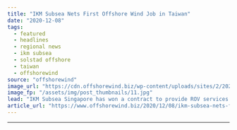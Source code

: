 ```yaml
---
title: "IKM Subsea Nets First Offshore Wind Job in Taiwan"
date: "2020-12-08"
tags: 
  - featured
  - headlines
  - regional news
  - ikm subsea
  - solstad offshore
  - taiwan
  - offshorewind
source: "offshorewind"
image_url: "https://cdn.offshorewind.biz/wp-content/uploads/sites/2/2020/12/08091003/IKM-Subsea-Wins-First-Offshore-Wind-Contract-in-Taiwan.jpg"
image_fp: "/assets/img/post_thumbnails/11.jpg"
lead: "IKM Subsea Singapore has won a contract to provide ROV services at an offshore"
article_url: "https://www.offshorewind.biz/2020/12/08/ikm-subsea-nets-first-offshore-wind-job-in-taiwan/"
---
```


---
